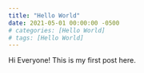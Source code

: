 ```yaml
---
title: "Hello World"
date: 2021-05-01 00:00:00 -0500
# categories: [Hello World]
# tags: [Hello World]
---
```


Hi Everyone! This is my first post here.